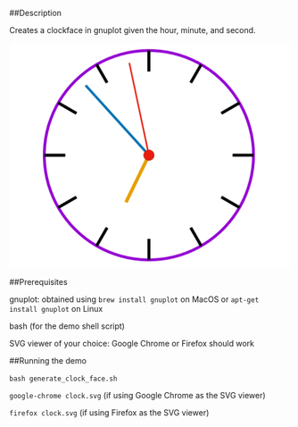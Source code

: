 ##Description

Creates a clockface in gnuplot given the hour, minute, and second.

![alt clock face generated by gnuplot](https://raw.githubusercontent.com/difley/merry-go-round/master/clock.svg)

##Prerequisites

gnuplot: obtained using `brew install gnuplot` on MacOS or `apt-get install gnuplot` on Linux

bash (for the demo shell script)

SVG viewer of your choice: Google Chrome or Firefox should work

##Running the demo

`bash generate_clock_face.sh`

`google-chrome clock.svg` (if using Google Chrome as the SVG viewer)

`firefox clock.svg` (if using Firefox as the SVG viewer)
